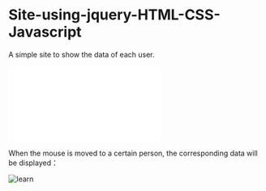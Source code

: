 # Site-using-jquery-HTML-CSS-Javascript
A simple site to show the data of each user.

![learn](file:///Users/hujingyi/Desktop/git/Site-using-jquery-HTML-CSS-Javascript/essai1_site.html)



When the mouse is moved to a certain person, the corresponding data will be displayed：


![learn](https://github.com/JingyiHU/Users_Intro_Site/blob/master/images/screenshot1.jpg)

